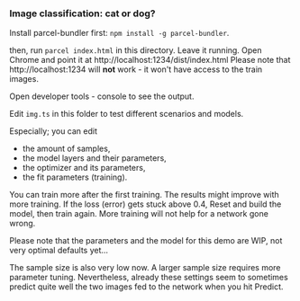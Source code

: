 ### Image classification: cat or dog?

Install parcel-bundler first: `npm install -g parcel-bundler`.

then, run `parcel index.html` in this directory. Leave it running.
Open Chrome and point it at http://localhost:1234/dist/index.html
Please note that http://localhost:1234 will **not** work - it won't have access to the train images.

Open developer tools - console to see the output.

Edit `img.ts` in this folder to test different scenarios and models.

Especially; you can edit 
* the amount of samples, 
* the model layers and their parameters, 
* the optimizer and its parameters, 
* the fit parameters (training).

You can train more after the first training. The results might improve with more training.
If the loss (error) gets stuck above 0.4, Reset and build the model, then train again. More training will not help for a network gone wrong.

Please note that the parameters and the model for this demo are WIP, not very optimal defaults yet...

The sample size is also very low now. A larger sample size requires more parameter tuning. Nevertheless, already these settings seem to sometimes predict quite well the two images fed to the network when you hit Predict.
